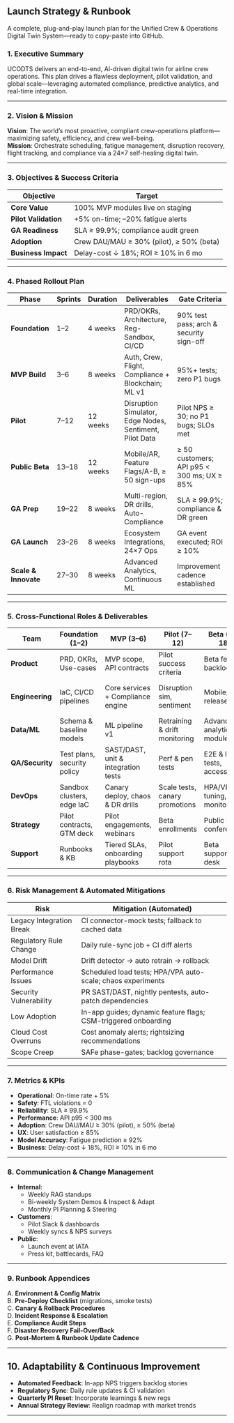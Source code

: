 ## Launch Strategy & Runbook

A complete, plug-and-play launch plan for the Unified Crew & Operations Digital Twin System—ready to copy-paste into GitHub.

### 1. Executive Summary  
UCODTS delivers an end-to-end, AI-driven digital twin for airline crew operations. This plan drives a flawless deployment, pilot validation, and global scale—leveraging automated compliance, predictive analytics, and real-time integration.

---

### 2. Vision & Mission  
**Vision**: The world’s most proactive, compliant crew-operations platform—maximizing safety, efficiency, and crew well-being.  
**Mission**: Orchestrate scheduling, fatigue management, disruption recovery, flight tracking, and compliance via a 24×7 self-healing digital twin.

---

### 3. Objectives & Success Criteria

| Objective            | Target                                   |
|----------------------|------------------------------------------|
| **Core Value**       | 100% MVP modules live on staging         |
| **Pilot Validation** | +5% on-time; –20% fatigue alerts         |
| **GA Readiness**     | SLA ≥ 99.9%; compliance audit green      |
| **Adoption**         | Crew DAU/MAU ≥ 30% (pilot), ≥ 50% (beta) |
| **Business Impact**  | Delay-cost ↓ 18%; ROI ≥ 10% in 6 mo      |

---

### 4. Phased Rollout Plan

| Phase           | Sprints    | Duration   | Deliverables                                 | Gate Criteria                           |
|-----------------|------------|------------|----------------------------------------------|------------------------------------------|
| **Foundation**  | 1–2        | 4 weeks    | PRD/OKRs, Architecture, Reg-Sandbox, CI/CD   | 90% test pass; arch & security sign-off  |
| **MVP Build**   | 3–6        | 8 weeks    | Auth, Crew, Flight, Compliance + Blockchain; ML v1 | 95%+ tests; zero P1 bugs             |
| **Pilot**       | 7–12       | 12 weeks   | Disruption Simulator, Edge Nodes, Sentiment, Pilot Data | Pilot NPS ≥ 30; no P1 bugs; SLOs met |
| **Public Beta** | 13–18      | 12 weeks   | Mobile/AR, Feature Flags/A-B, ≥ 50 sign-ups   | ≥ 50 customers; API p95 < 300 ms; UX ≥ 85% |
| **GA Prep**     | 19–22      | 8 weeks    | Multi-region, DR drills, Auto-Compliance     | SLA ≥ 99.9%; compliance & DR green      |
| **GA Launch**   | 23–26      | 8 weeks    | Ecosystem Integrations, 24×7 Ops             | GA event executed; ROI ≥ 10%            |
| **Scale & Innovate** | 27–30 | 8 weeks    | Advanced Analytics, Continuous ML            | Improvement cadence established         |

---

### 5. Cross-Functional Roles & Deliverables

| Team            | Foundation (1–2)             | MVP (3–6)                              | Pilot (7–12)                         | Beta (13–18)                        | GA Prep (19–22)                | GA Launch (23–26)          |
|-----------------|------------------------------|----------------------------------------|--------------------------------------|-------------------------------------|-------------------------------|----------------------------|
| **Product**     | PRD, OKRs, Use-cases         | MVP scope, API contracts               | Pilot success criteria               | Beta feature backlog                | Pricing & packaging            | Partnership roll-out       |
| **Engineering** | IaC, CI/CD pipelines         | Core services + Compliance engine      | Disruption sim, sentiment            | Mobile/AR release                   | Multi-region infra, DR scripts | Ecosystem APIs             |
| **Data/ML**     | Schema & baseline models     | ML pipeline v1                         | Retraining & drift monitoring        | Advanced analytics modules          | Auto-retrain pipelines         | Model ops & governance     |
| **QA/Security** | Test plans, security policy  | SAST/DAST, unit & integration tests    | Perf & pen tests                     | E2E & load tests, accessibility     | Compliance audit & sign-off    | Final UAT                  |
| **DevOps**      | Sandbox clusters, edge IaC   | Canary deploy, chaos & DR drills       | Scale tests, canary promotions       | HPA/VPA tuning, cost monitoring     | DR failover & verification     | Production cut-over        |
| **Strategy**    | Pilot contracts, GTM deck    | Pilot engagements, webinars            | Beta enrollments                     | Public PR & conferences             | Analyst briefings              | Executive launch event     |
| **Support**     | Runbooks & KB                | Tiered SLAs, onboarding playbooks      | Pilot support rota                   | Beta support desk                   | 24×7 support roster            | Ops hand-off to customer   |

---

### 6. Risk Management & Automated Mitigations

| Risk                      | Mitigation (Automated)                                                      |
|---------------------------|------------------------------------------------------------------------------|
| Legacy Integration Break  | CI connector-mock tests; fallback to cached data                             |
| Regulatory Rule Change    | Daily rule-sync job + CI diff alerts                                         |
| Model Drift               | Drift detector → auto retrain → rollback                                      |
| Performance Issues        | Scheduled load tests; HPA/VPA auto-scale; chaos experiments                   |
| Security Vulnerability    | PR SAST/DAST, nightly pentests, auto-patch dependencies                       |
| Low Adoption              | In-app guides; dynamic feature flags; CSM-triggered onboarding                |
| Cloud Cost Overruns       | Cost anomaly alerts; rightsizing recommendations                              |
| Scope Creep               | SAFe phase-gates; backlog governance                                        |

---

### 7. Metrics & KPIs

- **Operational**: On-time rate + 5%  
- **Safety**: FTL violations = 0  
- **Reliability**: SLA ≥ 99.9%  
- **Performance**: API p95 < 300 ms  
- **Adoption**: Crew DAU/MAU ≥ 30% (pilot), ≥ 50% (beta)  
- **UX**: User satisfaction ≥ 85%  
- **Model Accuracy**: Fatigue prediction ≥ 92%  
- **Business**: Delay-cost ↓ 18%, ROI ≥ 10% in 6 mo  

---

### 8. Communication & Change Management

- **Internal**:  
  - Weekly RAG standups  
  - Bi-weekly System Demos & Inspect & Adapt  
  - Monthly PI Planning & Steering  
- **Customers**:  
  - Pilot Slack & dashboards  
  - Weekly syncs & NPS surveys  
- **Public**:  
  - Launch event at IATA  
  - Press kit, battlecards, FAQ  

---

### 9. Runbook Appendices

A. **Environment & Config Matrix**  
B. **Pre-Deploy Checklist** (migrations, smoke tests)  
C. **Canary & Rollback Procedures**  
D. **Incident Response & Escalation**  
E. **Compliance Audit Steps**  
F. **Disaster Recovery Fail-Over/Back**  
G. **Post-Mortem & Runbook Update Cadence**

---

## 10. Adaptability & Continuous Improvement

- **Automated Feedback**: In-app NPS triggers backlog stories  
- **Regulatory Sync**: Daily rule updates & CI validation  
- **Quarterly PI Reset**: Incorporate learnings & new regs  
- **Annual Strategy Review**: Realign roadmap with market trends

---
